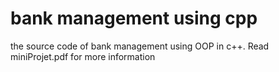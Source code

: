 # bank management using cpp
 the source code of bank management using OOP in c++.
 Read miniProjet.pdf for more information
